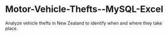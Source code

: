 # Motor-Vehicle-Thefts--MySQL-Excel
Analyze vehicle thefts in New Zealand to identify when and where they take place.
